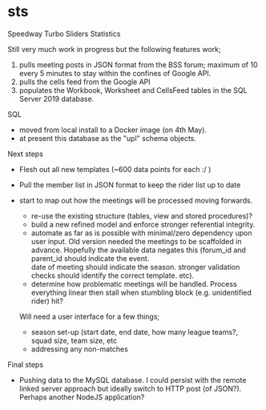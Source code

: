# sts
Speedway Turbo Sliders Statistics

Still very much work in progress but the following features work;
1) pulls meeting posts in JSON format from the BSS forum; maximum of 10 every 5 minutes to stay within the confines of Google API.
2) pulls the cells feed from the Google API
3) populates the Workbook, Worksheet and CellsFeed tables in the SQL Server 2019 database.


SQL
- moved from local install to a Docker image (on 4th May).  
- at present this database as the "upl" schema objects.


Next steps
- Flesh out all new templates (~600 data points for each :/ )
- Pull the member list in JSON format to keep the rider list up to date
- start to map out how the meetings will be processed moving forwards.
  - re-use the existing structure (tables, view and stored procedures)?
  - build a new refined model and enforce stronger referential integrity.
  - automate as far as is possible with minimal/zero dependency upon user input.
  Old version needed the meetings to be scaffolded in advance.  Hopefully the 
  available data negates this (forum_id and parent_id should indicate the event.  
  date of meeting should indicate the season.  stronger validation checks should 
  identify the correct template.  etc).
  - determine how problematic meetings will be handled.  Process everything linear
  then stall when stumbling block (e.g. unidentified rider) hit?
  
  Will need a user interface for a few things;
  - season set-up (start date, end date, how many league teams?, squad size, team size, etc
  - addressing any non-matches
  
  
Final steps
- Pushing data to the MySQL database.  I could persist with the remote linked server approach
but ideally switch to HTTP post (of JSON?).  Perhaps another NodeJS application?
